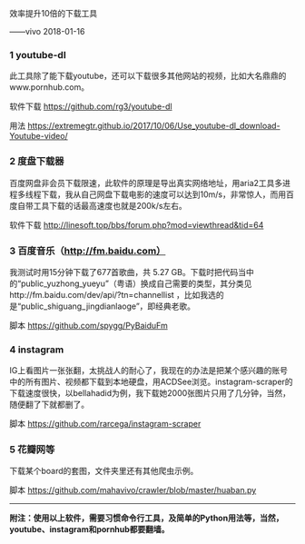 效率提升10倍的下载工具

——vivo 2018-01-16

### 1 youtube-dl

此工具除了能下载youtube，还可以下载很多其他网站的视频，比如大名鼎鼎的www.pornhub.com。

软件下载 https://github.com/rg3/youtube-dl

用法 https://extremegtr.github.io/2017/10/06/Use_youtube-dl_download-Youtube-video/


### 2 度盘下载器

百度网盘非会员下载限速，此软件的原理是导出真实网络地址，用aria2工具多进程多线程下载，我从自己网盘下载电影的速度可以达到10m/s，非常惊人，而用百度自带工具下载的话最高速度也就是200k/s左右。

软件下载 http://linesoft.top/bbs/forum.php?mod=viewthread&tid=64


### 3 百度音乐（http://fm.baidu.com）

我测试时用15分钟下载了677首歌曲，共 5.27 GB。下载时把代码当中的“public_yuzhong_yueyu”（粤语）换成自己需要的类型，其分类见http://fm.baidu.com/dev/api/?tn=channellist ，比如我选的是“public_shiguang_jingdianlaoge”，即经典老歌。

脚本 https://github.com/spygg/PyBaiduFm


### 4 instagram

IG上看图片一张张翻，太挑战人的耐心了，我现在的办法是把某个感兴趣的账号中的所有图片、视频都下载到本地硬盘，用ACDSee浏览。instagram-scraper的下载速度很快，以bellahadid为例，我下载她2000张图片只用了几分钟，当然，随便翻了下就都删了。

脚本 https://github.com/rarcega/instagram-scraper


### 5 花瓣网等

下载某个board的套图，文件夹里还有其他爬虫示例。

脚本 https://github.com/mahavivo/crawler/blob/master/huaban.py

* * *

**附注：使用以上软件，需要习惯命令行工具，及简单的Python用法等，当然，youtube、instagram和pornhub都要翻墙。**
